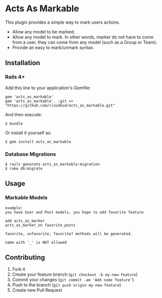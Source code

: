# Acts As Markable

This plugin provides a simple way to mark users actions.

- Allow any model to be marked.
- Allow any model to mark. In other words, marker do not have to come from a user, they can come from any model (such as a Group or Team).
- Provide an easy to mark/unmark syntax.

## Installation

### Rails 4+

Add this line to your application's Gemfile:

    gem 'acts_as_markable'
    gem 'acts_as_markable', :git => "https://github.com/cloudbsd/acts_as_markable.git"

And then execute:

    $ bundle

Or install it yourself as:

    $ gem install acts_as_markable

### Database Migrations

    $ rails generate acts_as_markable:migration
    $ rake db:migrate

## Usage

### Markable Models

    example:
    you have User and Post models, you hope to add favorite feature

    add acts_as_marker
    acts_as_marker_on favorite_posts

    favorite, unfavorite, favorite? methods will be generated.

    name with '_' is NOT allowed


## Contributing

1. Fork it
2. Create your feature branch (`git checkout -b my-new-feature`)
3. Commit your changes (`git commit -am 'Add some feature'`)
4. Push to the branch (`git push origin my-new-feature`)
5. Create new Pull Request
